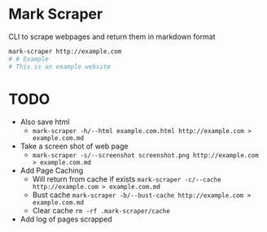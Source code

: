 # Mark Scraper
CLI to scrape webpages and return them in markdown format

```bash
mark-scraper http://example.com
# # Example
# This is an example website
```

# TODO
- Also save html
    - `mark-scraper -h/--html example.com.html http://example.com > example.com.md`
- Take a screen shot of web page
    - `mark-scraper -s/--screenshot screenshot.png http://example.com > example.com.md`
- Add Page Caching
    - Will return from cache if exists `mark-scraper -c/--cache http://example.com > example.com.md`
    - Bust cache `mark-scraper -b/--bust-cache http://example.com > example.com.md`
    - Clear cache `rm -rf .mark-scraper/cache`
- Add log of pages scrapped